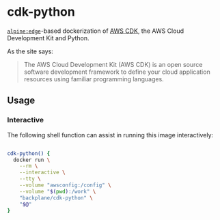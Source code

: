# cdk-python

[`alpine:edge`](https://hub.docker.com/_/alpine/)-based dockerization of [AWS CDK](https://aws.amazon.com/cdk/), the AWS Cloud Development Kit and Python.

As the site says:

> The AWS Cloud Development Kit (AWS CDK) is an open source software development framework to define your cloud application resources using familiar programming languages.

## Usage

### Interactive

The following shell function can assist in running this image interactively:

```sh

cdk-python() {
  docker run \
    --rm \
    --interactive \
    --tty \
    --volume "awsconfig:/config" \
    --volume "$(pwd):/work" \
    "backplane/cdk-python" \
    "$@"
}

```
